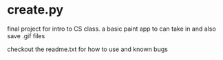 # create.py
final project for intro to CS class. a basic paint app to can take in and also save .gif files

checkout the readme.txt for how to use and known bugs
